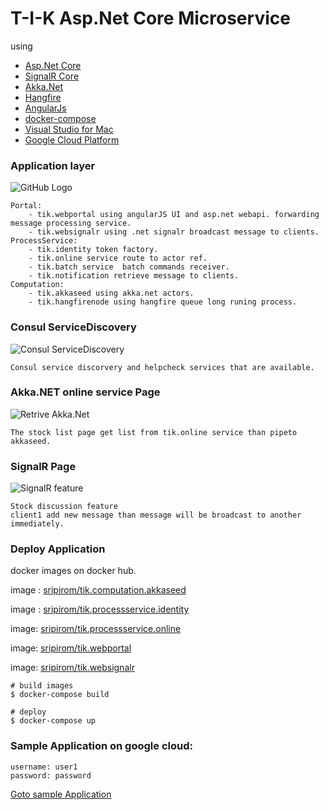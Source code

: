 # T-I-K Asp.Net Core Microservice

using  
- [Asp.Net Core](https://docs.microsoft.com/en-us/aspnet/core/)
- [SignalR Core](https://github.com/aspnet/SignalR)
- [Akka.Net](https://github.com/akkadotnet/akka.net)
- [Hangfire](https://github.com/HangfireIO/Hangfire)
- [AngularJs](https://angularjs.org/)
- [docker-compose](https://docs.docker.com/compose/)
- [Visual Studio for Mac](https://www.visualstudio.com/vs/visual-studio-mac/)
- [Google Cloud Platform](https://cloud.google.com)

### Application layer

![GitHub Logo](https://drive.google.com/uc?id=1gBHid0aHZDSv4OEXCf_nb3nudjGF4APp)

    Portal: 
        - tik.webportal using angularJS UI and asp.net webapi. forwarding message processing service.
        - tik.websignalr using .net signalr broadcast message to clients.
    ProcessService:
        - tik.identity token factory.
        - tik.online service route to actor ref.
        - tik.batch service  batch commands receiver.
        - tik.notification retrieve message to clients.
    Computation:
        - tik.akkaseed using akka.net actors. 
        - tik.hangfirenode using hangfire queue long runing process. 

### Consul ServiceDiscovery
![Consul ServiceDiscovery](https://drive.google.com/uc?id=1qjl14je6KfqbrwETSvs07ABM9sYt6jVQ)

    Consul service discorvery and helpcheck services that are available.

### Akka.NET online service Page
![Retrive Akka.Net](https://drive.google.com/uc?id=1RA6aYDIk6uglOW9GlirGXK4Ao1wnvGCK)

    The stock list page get list from tik.online service than pipeto akkaseed.

### SignalR Page 
![SignalR feature](https://drive.google.com/uc?id=1DY80ZMzVEIAxHxbiNzf_z51sfhg-tsCH)

    Stock discussion feature 
    client1 add new message than message will be broadcast to another immediately.



### Deploy Application
docker images on docker hub.

image : [sripirom/tik.computation.akkaseed](https://hub.docker.com/r/sripirom/tik.computation.akkaseed/)

image : [sripirom/tik.processservice.identity](https://hub.docker.com/r/sripirom/tik.processservice.identity/)

image: [sripirom/tik.processservice.online](https://hub.docker.com/r/sripirom/tik.processservice.online/)

image: [sripirom/tik.webportal](https://hub.docker.com/r/sripirom/tik.webportal/)

image: [sripirom/tik.websignalr](https://hub.docker.com/r/sripirom/tik.websignalr/)


    # build images 
    $ docker-compose build 

    # deploy
    $ docker-compose up


### Sample Application on google cloud:
    username: user1
    password: password

[Goto sample Application](http://35.194.196.147:5000/)



  